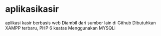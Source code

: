 # aplikasikasir
aplikasi kasir berbasis web
Diambil dari sumber lain di Github
Dibutuhkan XAMPP terbaru, PHP 6 keatas
Menggunakan MYSQLi

